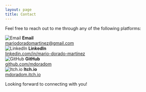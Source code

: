 ```yaml
---
layout: page
title: Contact
---
```


<div class="contact-section">
  <p>Feel free to reach out to me through any of the following platforms:</p>
  
  <div class="contact-item">
    <img src="{{ site.baseurl }}/assets/icons/gmail-color.svg" alt="Email">
    <span>
      <b>Email</b><br>
      <a href="mailto:mariodoradomartinez@gmail.com">mariodoradomartinez@gmail.com</a>
    </span>
  </div>

  <div class="contact-item">
    <img src="{{ site.baseurl }}/assets/icons/linkedin-color.svg" alt="LinkedIn">
    <span>
      <b>LinkedIn</b><br>
      <a href="https://www.linkedin.com/in/mario-dorado-martinez" target="_blank">linkedin.com/in/mario-dorado-martinez</a>
    </span>
  </div>

  <div class="contact-item">
    <img src="{{ site.baseurl }}/assets/icons/github-color.svg" alt="GitHub">
    <span>
      <b>GitHub</b><br>
      <a href="https://github.com/mdoradom" target="_blank">github.com/mdoradom</a>
    </span>
  </div>

  <div class="contact-item">
    <img src="{{ site.baseurl }}/assets/icons/itchdotio-color.svg" alt="Itch.io">
    <span>
      <b>Itch.io</b><br>
      <a href="https://mdoradom.itch.io" target="_blank">mdoradom.itch.io</a>
    </span>
  </div>

  <p>Looking forward to connecting with you!</p>
</div>
